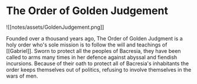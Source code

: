 # The Order of Golden Judgement 


![[notes/assets/GoldenJudgement.png]]

Founded over a thousand years ago, The Order of Golden Judgment is a holy order who's sole mission is to follow the will and teachings of [[Gabriel]]. Sworn to protect all the peoples of Bacresia, they have been called to arms many times in her defence against abyssal and fiendish incursions. Because of their oath to protect all of Bacresia's inhabitants the order keeps themselves out of politics, refusing to involve themselves in the wars of men. 